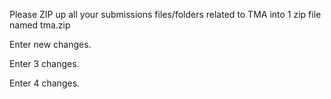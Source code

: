 Please ZIP up all your submissions files/folders related to TMA into 1 zip file named tma.zip

Enter new changes.

Enter 3 changes.

Enter 4 changes.